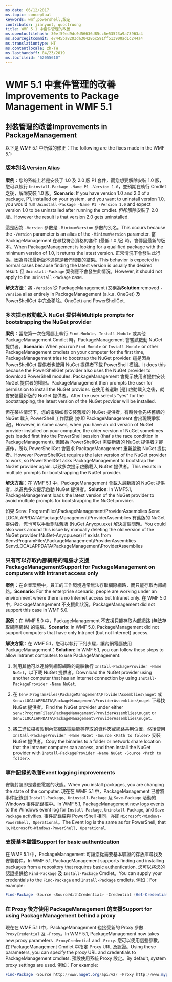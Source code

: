 ```yaml
---
ms.date: 06/12/2017
ms.topic: conceptual
keywords: wmf,powershell,設定
contributor: jianyunt, quoctruong
title: WMF 5.1 中套件管理的改善
ms.openlocfilehash: 30ef59ed9dc0d56636d85cc6e53523a9a73963a4
ms.sourcegitcommit: e7445ba8203da304286c591ff513900ad1c244a4
ms.translationtype: HT
ms.contentlocale: zh-TW
ms.lasthandoff: 04/23/2019
ms.locfileid: "62055610"
---
```

# <a name="improvements-to-package-management-in-wmf-51"></a><span data-ttu-id="90bd8-103">WMF 5.1 中套件管理的改善</span><span class="sxs-lookup"><span data-stu-id="90bd8-103">Improvements to Package Management in WMF 5.1</span></span>

## <a name="improvements-in-packagemanagement"></a><span data-ttu-id="90bd8-104">封裝管理的改善</span><span class="sxs-lookup"><span data-stu-id="90bd8-104">Improvements in PackageManagement</span></span>

<span data-ttu-id="90bd8-105">以下是 WMF 5.1 中所做的修正︰</span><span class="sxs-lookup"><span data-stu-id="90bd8-105">The following are the fixes made in the WMF 5.1:</span></span>

### <a name="version-alias"></a><span data-ttu-id="90bd8-106">版本別名</span><span class="sxs-lookup"><span data-stu-id="90bd8-106">Version Alias</span></span>

<span data-ttu-id="90bd8-107">**案例**：您的系統上若是安裝了 1.0 及 2.0 版 P1 套件，而您想要解除安裝 1.0 版，您可以執行 `Uninstall-Package -Name P1 -Version 1.0`，並預期在執行 Cmdlet 之後，解除安裝 1.0 版。</span><span class="sxs-lookup"><span data-stu-id="90bd8-107">**Scenario**: If you have version 1.0 and 2.0 of a package, P1, installed on your system, and you want to uninstall version 1.0, you would run `Uninstall-Package -Name P1 -Version 1.0` and expect version 1.0 to be uninstalled after running the cmdlet.</span></span> <span data-ttu-id="90bd8-108">但卻解除安裝了 2.0 版。</span><span class="sxs-lookup"><span data-stu-id="90bd8-108">However the result is that version 2.0 gets uninstalled.</span></span>

<span data-ttu-id="90bd8-109">這是因為 `-Version` 參數是 `-MinimumVersion` 參數的別名。</span><span class="sxs-lookup"><span data-stu-id="90bd8-109">This occurs because the `-Version` parameter is an alias of the `-MinimumVersion` parameter.</span></span> <span data-ttu-id="90bd8-110">當 PackageManagement 在尋找符合資格的套件 (最低 1.0 版) 時，會傳回最新的版本。</span><span class="sxs-lookup"><span data-stu-id="90bd8-110">When PackageManagement is looking for a qualified package with the minimum version of 1.0, it returns the latest version.</span></span> <span data-ttu-id="90bd8-111">正常情況下會發生此行為，因為尋找最新版本通常是我們想要的結果。</span><span class="sxs-lookup"><span data-stu-id="90bd8-111">This behavior is expected in normal cases because finding the latest version is usually the desired result.</span></span> <span data-ttu-id="90bd8-112">但 `Uninstall-Package` 案例應不會發生此情況。</span><span class="sxs-lookup"><span data-stu-id="90bd8-112">However, it should not apply to the `Uninstall-Package` case.</span></span>

<span data-ttu-id="90bd8-113">**解決方法**︰將 `-Version` 從 PackageManagement (又稱為</span><span class="sxs-lookup"><span data-stu-id="90bd8-113">**Solution**:removed `-Version` alias entirely in PackageManagement (a.k.a.</span></span> <span data-ttu-id="90bd8-114">OneGet) 及 PowerShellGet 中完全移除。</span><span class="sxs-lookup"><span data-stu-id="90bd8-114">OneGet) and PowerShellGet.</span></span>

### <a name="multiple-prompts-for-bootstrapping-the-nuget-provider"></a><span data-ttu-id="90bd8-115">多次提示啟動載入 NuGet 提供者</span><span class="sxs-lookup"><span data-stu-id="90bd8-115">Multiple prompts for bootstrapping the NuGet provider</span></span>

<span data-ttu-id="90bd8-116">**案例**：當您第一次在電腦上執行 `Find-Module`、`Install-Module` 或其他 PackageManagement Cmdlet 時，PackageManagement 會嘗試啟動 NuGet 提供者。</span><span class="sxs-lookup"><span data-stu-id="90bd8-116">**Scenario**: When you run `Find-Module` or `Install-Module` or other PackageManagement cmdlets on your computer for the first time, PackageManagement tries to bootstrap the NuGet provider.</span></span> <span data-ttu-id="90bd8-117">這是因為 PowerShellGet 提供者也使用 NuGet 提供者下載 PowerShell 模組。</span><span class="sxs-lookup"><span data-stu-id="90bd8-117">It does this because the PowerShellGet provider also uses the NuGet provider to download PowerShell modules.</span></span> <span data-ttu-id="90bd8-118">PackageManagement 會提示使用者提供安裝 NuGet 提供者的權限。</span><span class="sxs-lookup"><span data-stu-id="90bd8-118">PackageManagement then prompts the user for permission to install the NuGet provider.</span></span> <span data-ttu-id="90bd8-119">在使用者選取 [是] 啟動載入之後，就會安裝最新版的 NuGet 提供者。</span><span class="sxs-lookup"><span data-stu-id="90bd8-119">After the user selects "yes" for the bootstrapping, the latest version of the NuGet provider will be installed.</span></span>

<span data-ttu-id="90bd8-120">但在某些情況下，您的電腦如有安裝舊版的 NuGet 提供者，有時候會先將舊版的 NuGet 載入 PowerShell 工作階段 (亦即 PackageManagement 會出現競爭狀況)。</span><span class="sxs-lookup"><span data-stu-id="90bd8-120">However, in some cases, when you have an old version of NuGet provider installed on your computer, the older version of NuGet sometimes gets loaded first into the PowerShell session (that's the race condition in PackageManagement).</span></span> <span data-ttu-id="90bd8-121">但因為 PowerShellGet 需要新版的 NuGet 提供者才能運作，所以 PowerShellGet 會要求 PackageManagement 重新啟動 NuGet 提供者。</span><span class="sxs-lookup"><span data-stu-id="90bd8-121">However PowerShellGet requires the later version of the NuGet provider to work, so PowerShellGet asks PackageManagement to bootstrap the NuGet provider again.</span></span> <span data-ttu-id="90bd8-122">以致多次提示啟動載入 NuGet 提供者。</span><span class="sxs-lookup"><span data-stu-id="90bd8-122">This results in multiple prompts for bootstrapping the NuGet provider.</span></span>

<span data-ttu-id="90bd8-123">**解決方案**：在 WMF 5.1 中，PackageManagement 會載入最新版的 NuGet 提供者，以避免多次提示啟動 NuGet 提供者。</span><span class="sxs-lookup"><span data-stu-id="90bd8-123">**Solution**: In WMF5.1, PackageManagement loads the latest version of the NuGet provider to avoid multiple prompts for bootstrapping the NuGet provider.</span></span>

<span data-ttu-id="90bd8-124">如果 $env: ProgramFiles\PackageManagement\ProviderAssemblies $env: LOCALAPPDATA\PackageManagement\ProviderAssemblies 有舊版的 NuGet 提供者，您也可以手動刪除舊版 (NuGet Anycpu.exe) 解決這個問題。</span><span class="sxs-lookup"><span data-stu-id="90bd8-124">You could also work around this issue by manually deleting the old version of the NuGet provider (NuGet-Anycpu.exe) if exists from $env:ProgramFiles\PackageManagement\ProviderAssemblies $env:LOCALAPPDATA\PackageManagement\ProviderAssemblies</span></span>


### <a name="support-for-packagemanagement-on-computers-with-intranet-access-only"></a><span data-ttu-id="90bd8-125">只有可以存取內部網路的電腦才支援 PackageManagement</span><span class="sxs-lookup"><span data-stu-id="90bd8-125">Support for PackageManagement on computers with Intranet access only</span></span>

<span data-ttu-id="90bd8-126">**案例**：在企業環境中，員工的工作環境通常無法存取網際網路，而只能存取內部網路。</span><span class="sxs-lookup"><span data-stu-id="90bd8-126">**Scenario**: For the enterprise scenario, people are working under an environment where there is no Internet access but Intranet only.</span></span> <span data-ttu-id="90bd8-127">在 WMF 5.0 中，PackageManagement 不支援此狀況。</span><span class="sxs-lookup"><span data-stu-id="90bd8-127">PackageManagement did not support this case in WMF 5.0.</span></span>

<span data-ttu-id="90bd8-128">**案例**：在 WMF 5.0 中，PackageManagement 不支援只能存取內部網路 (無法存取網際網路) 的電腦。</span><span class="sxs-lookup"><span data-stu-id="90bd8-128">**Scenario**: In WMF 5.0, PackageManagement did not support computers that have only Intranet (but not Internet) access.</span></span>

<span data-ttu-id="90bd8-129">**解決方案**：在 WMF 5.1，您可以執行下列步驟，讓內網電腦使用 PackageManagement：</span><span class="sxs-lookup"><span data-stu-id="90bd8-129">**Solution**: In WMF 5.1, you can follow these steps to allow Intranet computers to use PackageManagement:</span></span>

1. <span data-ttu-id="90bd8-130">利用其他可以連線到網際網路的電腦執行 `Install-PackageProvider -Name NuGet`，以下載 NuGet 提供者。</span><span class="sxs-lookup"><span data-stu-id="90bd8-130">Download the NuGet provider using another computer that has an Internet connection by using `Install-PackageProvider -Name NuGet`.</span></span>

2. <span data-ttu-id="90bd8-131">在 `$env:ProgramFiles\PackageManagement\ProviderAssemblies\nuget` 或 `$env:LOCALAPPDATA\PackageManagement\ProviderAssemblies\nuget` 下尋找 NuGet 提供者。</span><span class="sxs-lookup"><span data-stu-id="90bd8-131">Find the NuGet provider under either `$env:ProgramFiles\PackageManagement\ProviderAssemblies\nuget`  or  `$env:LOCALAPPDATA\PackageManagement\ProviderAssemblies\nuget`.</span></span>

3. <span data-ttu-id="90bd8-132">將二進位檔複製到內部網路電腦能夠存取的資料夾或網路共用位置，然後使用 `Install-PackageProvider -Name NuGet -Source <Path to folder>` 安裝 NuGet 提供者。</span><span class="sxs-lookup"><span data-stu-id="90bd8-132">Copy the binaries to a folder or network share location that the Intranet computer can access, and then install the NuGet provider with `Install-PackageProvider -Name NuGet -Source <Path to folder>`.</span></span>


### <a name="event-logging-improvements"></a><span data-ttu-id="90bd8-133">事件記錄的改善</span><span class="sxs-lookup"><span data-stu-id="90bd8-133">Event logging improvements</span></span>

<span data-ttu-id="90bd8-134">安裝封裝即是變更電腦的狀態。</span><span class="sxs-lookup"><span data-stu-id="90bd8-134">When you install packages, you are changing the state of the computer.</span></span> <span data-ttu-id="90bd8-135">現在在 WMF 5.1 中，PackageManagement 已會將事件記錄到 `Install-Package`、`Uninstall-Package` 及 `Save-Package` 活動的 Windows 事件記錄檔中。</span><span class="sxs-lookup"><span data-stu-id="90bd8-135">In WMF 5.1, PackageManagement now logs events to the Windows event log for `Install-Package`, `Uninstall-Package`, and `Save-Package` activities.</span></span> <span data-ttu-id="90bd8-136">事件記錄檔與 PowerShell 相同，亦即 `Microsoft-Windows-PowerShell, Operational`。</span><span class="sxs-lookup"><span data-stu-id="90bd8-136">The Event log  is the same as for PowerShell, that is, `Microsoft-Windows-PowerShell, Operational`.</span></span>

### <a name="support-for-basic-authentication"></a><span data-ttu-id="90bd8-137">支援基本驗證</span><span class="sxs-lookup"><span data-stu-id="90bd8-137">Support for basic authentication</span></span>

<span data-ttu-id="90bd8-138">在 WMF 5.1 中，PackageManagement 可讓您從需要基本驗證的存放庫尋找及安裝套件。</span><span class="sxs-lookup"><span data-stu-id="90bd8-138">In WMF 5.1, PackageManagement supports finding and installing packages from a repository that requires basic authentication.</span></span> <span data-ttu-id="90bd8-139">您可以將您的認證提供給 `Find-Package` 及 `Install-Package` Cmdlet。</span><span class="sxs-lookup"><span data-stu-id="90bd8-139">You can supply your credentials to the `Find-Package` and `Install-Package` cmdlets.</span></span> <span data-ttu-id="90bd8-140">例如：</span><span class="sxs-lookup"><span data-stu-id="90bd8-140">For example:</span></span>

``` PowerShell
Find-Package -Source <SourceWithCredential> -Credential (Get-Credential)
```

### <a name="support-for-using-packagemanagement-behind-a-proxy"></a><span data-ttu-id="90bd8-141">在 Proxy 後方使用 PackageManagement 的支援</span><span class="sxs-lookup"><span data-stu-id="90bd8-141">Support for using PackageManagement behind a proxy</span></span>

<span data-ttu-id="90bd8-142">現在在 WMF 5.1 l 中，PackageManagement 也接受新的 Proxy 參數 `-ProxyCredential` 及 `-Proxy`。</span><span class="sxs-lookup"><span data-stu-id="90bd8-142">In WMF 5.1, PackageManagement now takes new proxy parameters `-ProxyCredential` and `-Proxy`.</span></span> <span data-ttu-id="90bd8-143">您可以使用這些參數，在 PackageManagement Cmdlet 中指定 Proxy URL 及認證。</span><span class="sxs-lookup"><span data-stu-id="90bd8-143">Using these parameters, you can specify the proxy URL and credentials to PackageManagement cmdlets.</span></span> <span data-ttu-id="90bd8-144">預設使用系統 Proxy 設定。</span><span class="sxs-lookup"><span data-stu-id="90bd8-144">By default, system proxy settings are used.</span></span> <span data-ttu-id="90bd8-145">例如：</span><span class="sxs-lookup"><span data-stu-id="90bd8-145">For example:</span></span>

``` PowerShell
Find-Package -Source http://www.nuget.org/api/v2/ -Proxy http://www.myproxyserver.com -ProxyCredential (Get-Credential)
```
